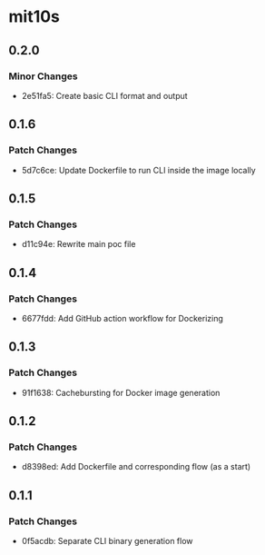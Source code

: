 # mit10s

## 0.2.0

### Minor Changes

- 2e51fa5: Create basic CLI format and output

## 0.1.6

### Patch Changes

- 5d7c6ce: Update Dockerfile to run CLI inside the image locally

## 0.1.5

### Patch Changes

- d11c94e: Rewrite main poc file

## 0.1.4

### Patch Changes

- 6677fdd: Add GitHub action workflow for Dockerizing

## 0.1.3

### Patch Changes

- 91f1638: Cachebursting for Docker image generation

## 0.1.2

### Patch Changes

- d8398ed: Add Dockerfile and corresponding flow (as a start)

## 0.1.1

### Patch Changes

- 0f5acdb: Separate CLI binary generation flow
